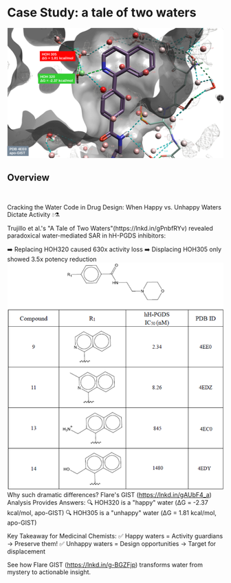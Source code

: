 # Case Study: a tale of two waters
<img src="https://github.com/gkxiao/waters/blob/main/a-tale-of-two-waters/PDB-4EE0-Apo-GIST-results-rev1.png">

## Overview
​<p>Cracking the Water Code in Drug Design: When Happy vs. Unhappy Waters Dictate Activity 💧⚗️​</p>

<p>Trujillo et al.'s "A Tale of Two Waters"(https://lnkd.in/gPnbfRYv)  revealed paradoxical water-mediated SAR in hH-PGDS inhibitors:</p>

➡️ Replacing HOH320 caused 630x activity loss
➡️ Displacing HOH305 only showed 3.5x potency reduction
<img src="https://github.com/gkxiao/waters/blob/main/a-tale-of-two-waters/4-hH-PGDS-inhibitors-SAR.png">
Why such dramatic differences? Flare's GIST (https://lnkd.in/gAUbF4_a) Analysis Provides Answers:
🔍 HOH320 is a "happy" water (ΔG = -2.37 kcal/mol, apo-GIST)
🔍 HOH305 is a "unhappy" water (ΔG = 1.81 kcal/mol, apo-GIST)

Key Takeaway for Medicinal Chemists:​​
✅ ​​Happy waters​​ = Activity guardians → Preserve them!
✅ ​​Unhappy waters​​ = Design opportunities → Target for displacement

See how ​Flare GIST (https://lnkd.in/g-BGZFjp) transforms water from mystery to actionable insight.

